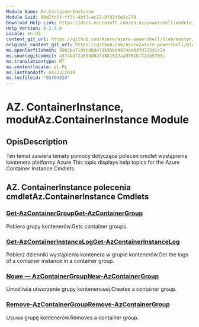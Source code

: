 ```yaml
---
Module Name: Az.ContainerInstance
Module Guid: 99d2fc1f-ff3c-4bf3-ac22-8f81f0e5c279
Download Help Link: https://docs.microsoft.com/en-us/powershell/module/az.containerinstance
Help Version: 0.2.5.0
Locale: en-US
content_git_url: https://github.com/Azure/azure-powershell/blob/master/src/ContainerInstance/ContainerInstance/help/Az.ContainerInstance.md
original_content_git_url: https://github.com/Azure/azure-powershell/blob/master/src/ContainerInstance/ContainerInstance/help/Az.ContainerInstance.md
ms.openlocfilehash: 5002ba710dc08de7db35b04974aa03fd72391c2e
ms.sourcegitcommit: 43f4bdf2a59dd82fd881512aa9761bf72eb5703c
ms.translationtype: MT
ms.contentlocale: pl-PL
ms.lasthandoff: 04/23/2019
ms.locfileid: "93704324"
---
```

# <span data-ttu-id="d84ad-101">AZ. ContainerInstance, moduł</span><span class="sxs-lookup"><span data-stu-id="d84ad-101">Az.ContainerInstance Module</span></span>
## <span data-ttu-id="d84ad-102">Opis</span><span class="sxs-lookup"><span data-stu-id="d84ad-102">Description</span></span>
<span data-ttu-id="d84ad-103">Ten temat zawiera tematy pomocy dotyczące poleceń cmdlet wystąpienia kontenera platformy Azure.</span><span class="sxs-lookup"><span data-stu-id="d84ad-103">This topic displays help topics for the Azure Container Instance Cmdlets.</span></span>

## <span data-ttu-id="d84ad-104">AZ. ContainerInstance polecenia cmdlet</span><span class="sxs-lookup"><span data-stu-id="d84ad-104">Az.ContainerInstance Cmdlets</span></span>
### [<span data-ttu-id="d84ad-105">Get-AzContainerGroup</span><span class="sxs-lookup"><span data-stu-id="d84ad-105">Get-AzContainerGroup</span></span>](Get-AzContainerGroup.md)
<span data-ttu-id="d84ad-106">Pobiera grupy kontenerów.</span><span class="sxs-lookup"><span data-stu-id="d84ad-106">Gets container groups.</span></span>

### [<span data-ttu-id="d84ad-107">Get-AzContainerInstanceLog</span><span class="sxs-lookup"><span data-stu-id="d84ad-107">Get-AzContainerInstanceLog</span></span>](Get-AzContainerInstanceLog.md)
<span data-ttu-id="d84ad-108">Pobierz dzienniki wystąpienia kontenera w grupie kontenerów.</span><span class="sxs-lookup"><span data-stu-id="d84ad-108">Get the logs of a container instance in a container group.</span></span>

### [<span data-ttu-id="d84ad-109">Nowe — AzContainerGroup</span><span class="sxs-lookup"><span data-stu-id="d84ad-109">New-AzContainerGroup</span></span>](New-AzContainerGroup.md)
<span data-ttu-id="d84ad-110">Umożliwia utworzenie grupy kontenerowej.</span><span class="sxs-lookup"><span data-stu-id="d84ad-110">Creates a container group.</span></span>

### [<span data-ttu-id="d84ad-111">Remove-AzContainerGroup</span><span class="sxs-lookup"><span data-stu-id="d84ad-111">Remove-AzContainerGroup</span></span>](Remove-AzContainerGroup.md)
<span data-ttu-id="d84ad-112">Usuwa grupę kontenerów.</span><span class="sxs-lookup"><span data-stu-id="d84ad-112">Removes a container group.</span></span>

